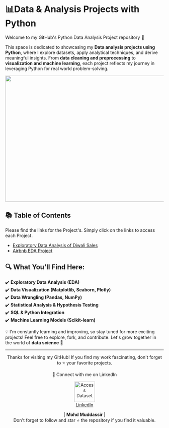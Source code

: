 # 📊Data & Analysis Projects with Python 

Welcome to my GitHub's Python Data Analysis Project repository 🎉  

This space is dedicated to showcasing my **Data analysis projects using Python**, where I explore datasets, apply analytical techniques, and derive meaningful insights. From **data cleaning and preprocessing** to **visualization and machine learning**, each project reflects my journey in leveraging Python for real world problem-solving.  

<div align="center">
    <img src="https://media.geeksforgeeks.org/wp-content/uploads/20230510174745/Data-Analysis-with-Python.webp" width="900px" height="400px">
</div> 

## 📚 Table of Contents 

Please find the links for the Project's. Simply click on the links to access each Project.
- [Exploratory Data Analysis of  Diwali Sales](https://github.com/mohd-muddassir99/Python-Data-Analysis-Projects/tree/a26fda6a84fb61b85e4ad58ddb2d649890858659/Exploratory%20Data%20Analysis%20of%20%20Diwali%20Sales)
- [Airbnb EDA Project](https://github.com/mohd-muddassir99/Python-Data-Analysis-Projects/tree/a26fda6a84fb61b85e4ad58ddb2d649890858659/Airbnb%20EDA%20Project)

## 🔍 What You’ll Find Here:  
✔️ **Exploratory Data Analysis (EDA)**  
✔️ **Data Visualization (Matplotlib, Seaborn, Plotly)**  
✔️ **Data Wrangling (Pandas, NumPy)**  
✔️ **Statistical Analysis & Hypothesis Testing**  
✔️ **SQL & Python Integration**  
✔️ **Machine Learning Models (Scikit-learn)**  


💡 I'm constantly learning and improving, so stay tuned for more exciting projects! Feel free to explore, fork, and contribute. Let's grow together in the world of **data science** 🚀  
 
 --- 
 
<div align="center">
<p align="center">
    Thanks for visiting my GitHub! If you find my work fascinating, don't forget to ⭐️ your favorite projects. 
    
🔗 Connect with me on LinkedIn 
 
  <p align="center">
    <a href="https://www.linkedin.com/in/mohd-muddassir99/">
        <img src="https://upload.wikimedia.org/wikipedia/commons/thumb/c/ca/LinkedIn_logo_initials.png/640px-LinkedIn_logo_initials.png" width="65px" alt="Access Dataset"><br>
        LinkedIn
    </a>

   | **Mohd Muddassir** | </a> <br>
Don't forget to follow and star ⭐ the repository if you find it valuable.
</div>
